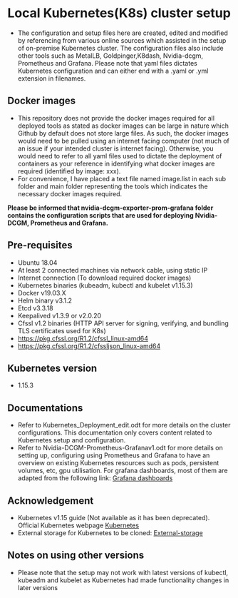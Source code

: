 # Local Kubernetes(K8s) cluster setup 
- The configuration and setup files here are created, edited and modified by referencing from various online sources which assisted in the setup of on-premise Kubernetes cluster. The configuration files also include other tools such as MetalLB, Goldpinger,K8dash, Nvidia-dcgm, Prometheus and Grafana. Please note that yaml files dictates Kubernetes configuration and can either end with a .yaml or .yml extension in filenames.

## Docker images 
- This repository does not provide the docker images required for all deployed tools as stated as docker images can be large in nature which Github by default does not store large files. As such, the docker images would need to be pulled using an internet facing computer (not much of an issue if your intended cluster is internet facing). Otherwise, you would need to refer to all yaml files used to dictate the deployment of containers as your reference in identifying what docker images are required (identified by image: xxx). 
- For convenience, I have placed a text file named image.list in each sub folder and main folder representing the tools which indicates the necessary docker images required.

**Please be informed that nvidia-dcgm-exporter-prom-grafana folder contains the configuration scripts that are used for deploying Nvidia-DCGM, Prometheus and Grafana.**

## Pre-requisites
- Ubuntu 18.04
- At least 2 connected machines via network cable, using static IP
- Internet connection (To download required docker images)
- Kubernetes binaries (kubeadm, kubectl and kubelet v1.15.3)
- Docker v19.03.X
- Helm binary v3.1.2
- Etcd v3.3.18
- Keepalived v1.3.9 or v2.0.20
- Cfssl v1.2 binaries (HTTP API server for signing, verifying, and bundling TLS certificates used for K8s)
 - https://pkg.cfssl.org/R1.2/cfssl_linux-amd64
 - https://pkg.cfssl.org/R1.2/cfssljson_linux-amd64


## Kubernetes version
- 1.15.3

## Documentations
- Refer to Kubernetes_Deployment_edit.odt for more details on the cluster configurations. This documentation only covers content related to Kubernetes setup and configuration.
- Refer to Nvidia-DCGM-Prometheus-Grafanav1.odt for more details on setting up, configuring using Prometheus and Grafana to have an overview on existing Kubernetes resources such as pods, persistent volumes, etc, gpu utilisation. For grafana dashboards, most of them are adapted from the following link: [Grafana dashboards](https://grafana.com/grafana/dashboards)

## Acknowledgement
- Kubernetes v1.15 guide (Not available as it has been deprecated). Official Kubernetes webpage [Kubernetes](https://kubernetes.io/)
- External storage for Kubernetes to be cloned: [External-storage](https://github.com/kubernetes-incubator/external-storage.git)

## Notes on using other versions
- Please note that the setup may not work with latest versions of kubectl, kubeadm and kubelet as Kubernetes had made functionality changes in later versions


